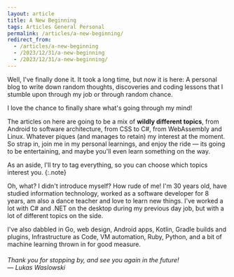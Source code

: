 ```yaml
---
layout: article
title: A New Beginning
tags: Articles General Personal
permalink: /articles/a-new-beginning/
redirect_from:
  - /articles/a-new-beginning
  - /2023/12/31/a-new-beginning
  - /2023/12/31/a-new-beginning/
---
```

Well, I've finally done it. It took a long time, but now it is here: A personal blog to write down random thoughts,
discoveries and coding lessons that I stumble upon through my job or through random chance.
<!--more-->
I love the chance to finally share what's going through my mind!

The articles on here are going to be a mix of **wildly different topics**, from Android to software architecture,
from CSS to C#, from WebAssembly and Linux. Whatever piques (and manages to retain) my interest at the moment.
So strap in, join me in my personal learnings, and enjoy the ride &mdash; its going to be entertaining,
and maybe you'll even learn something on the way.

As an aside, I'll try to tag everything, so you can choose which topics interest you.
{:.note}

Oh, what? I didn't introduce myself? How rude of me! I'm 30 years old, have studied information technology,
worked as a software developer for 8 years, am also a dance teacher and love to learn new things.
I've worked a lot with C# and .NET on the desktop during my previous day job,
but with a lot of different topics on the side.

I've also dabbled in Go, web design, Android apps, Kotlin, Gradle builds and plugins,
Infrastructure as Code, VM automation, Ruby, Python, and a bit of machine learning thrown in for good measure.

###### Thank you for stopping by, and see you again in the future!<br>&mdash; Lukas Waslowski

